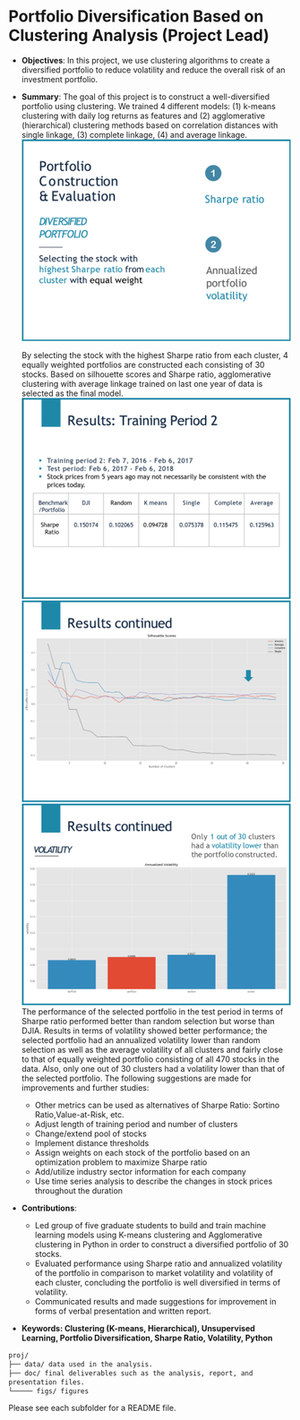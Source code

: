 # Portfolio Diversification Based on Clustering Analysis (Project Lead)

+ **Objectives**: In this project, we use clustering algorithms to create a diversified portfolio to reduce volatility and reduce the overall risk of an investment portfolio.
+ **Summary**: The goal of this project is to construct a well-diversified portfolio using clustering. We trained 4 different models: (1) k-means clustering with daily log returns as features and (2) agglomerative (hierarchical) clustering methods based on correlation distances with single linkage, (3) complete linkage, (4) and average linkage.
![screenshot](doc/figs/portfolio_consturction.png)

    By selecting the stock with the highest Sharpe ratio from each cluster, 4 equally weighted portfolios are constructed each consisting of 30 stocks. Based on silhouette scores and Sharpe ratio, agglomerative clustering with average linkage trained on last one year of data is selected as the final model.
    ![screenshot](doc/figs/results.png)
    ![screenshot](doc/figs/silhouette.png)
    ![screenshot](doc/figs/volatility.png)
    The performance of the selected portfolio in the test period in terms of Sharpe ratio performed better than random selection but worse than DJIA. Results in terms of volatility showed better performance; the selected portfolio had an annualized volatility lower than random selection as well as the average volatility of all clusters and fairly close to that of equally weighted portfolio consisting of all 470 stocks in the data. Also, only one out of 30 clusters had a volatility lower than that of the selected portfolio. The following suggestions are made for improvements and further studies:
    + Other metrics can be used as alternatives of Sharpe Ratio: Sortino Ratio,Value-at-Risk, etc.
    + Adjust length of training period and number of clusters
    + Change/extend pool of stocks
    + Implement distance thresholds
    + Assign weights on each stock of the portfolio based on an optimization problem to maximize Sharpe ratio
    + Add/utilize industry sector information for each company
    + Use time series analysis to describe the changes in stock prices throughout the duration
    
+ **Contributions**:
    +	Led group of five graduate students to build and train machine learning models using K-means clustering and Agglomerative clustering in Python in order to construct a diversified portfolio of 30 stocks.
    +	Evaluated performance using Sharpe ratio and annualized volatility of the portfolio in comparison to market volatility and volatility of each cluster, concluding the portfolio is well diversified in terms of volatility.
    +	Communicated results and made suggestions for improvement in forms of verbal presentation and written report.
    
+ **Keywords: Clustering (K-means, Hierarchical), Unsupervised Learning, Portfolio Diversification, Sharpe Ratio, Volatility, Python**

```
proj/
├── data/ data used in the analysis. 
├── doc/ final deliverables such as the analysis, report, and presentation files.
└───── figs/ figures
```

Please see each subfolder for a README file.

